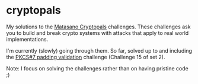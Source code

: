 # cryptopals
My solutions to the [Matasano Cryptopals](https://cryptopals.com/) challenges.
These challenges ask you to build and break crypto systems with attacks that apply to real world implementations.

I'm currently (slowly) going through them.
So far, solved up to and including the [PKCS#7 padding validation](https://cryptopals.com/sets/2/challenges/15) challenge (Challenge 15 of set 2).

Note: I focus on solving the challenges rather than on having pristine code ;)
